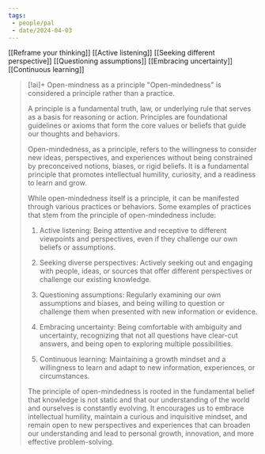 ```yaml
---
tags:
 - people/pal
 - date/2024-04-03
---
```


[[Reframe your thinking]]
[[Active listening]]
[[Seeking different perspective]]
[[Questioning assumptions]]
[[Embracing uncertainty]]
[[Continuous learning]]




> [!ai]+ Open-mindness as a principle
> "Open-mindedness" is considered a principle rather than a practice.
> 
> A principle is a fundamental truth, law, or underlying rule that serves as a basis for reasoning or action. Principles are foundational guidelines or axioms that form the core values or beliefs that guide our thoughts and behaviors.
> 
> Open-mindedness, as a principle, refers to the willingness to consider new ideas, perspectives, and experiences without being constrained by preconceived notions, biases, or rigid beliefs. It is a fundamental principle that promotes intellectual humility, curiosity, and a readiness to learn and grow.
> 
> While open-mindedness itself is a principle, it can be manifested through various practices or behaviors. Some examples of practices that stem from the principle of open-mindedness include:
> 
> 1. Active listening: Being attentive and receptive to different viewpoints and perspectives, even if they challenge our own beliefs or assumptions.
> 
> 2. Seeking diverse perspectives: Actively seeking out and engaging with people, ideas, or sources that offer different perspectives or challenge our existing knowledge.
> 
> 3. Questioning assumptions: Regularly examining our own assumptions and biases, and being willing to question or challenge them when presented with new information or evidence.
> 
> 4. Embracing uncertainty: Being comfortable with ambiguity and uncertainty, recognizing that not all questions have clear-cut answers, and being open to exploring multiple possibilities.
> 
> 5. Continuous learning: Maintaining a growth mindset and a willingness to learn and adapt to new information, experiences, or circumstances.
> 
> The principle of open-mindedness is rooted in the fundamental belief that knowledge is not static and that our understanding of the world and ourselves is constantly evolving. It encourages us to embrace intellectual humility, maintain a curious and inquisitive mindset, and remain open to new perspectives and experiences that can broaden our understanding and lead to personal growth, innovation, and more effective problem-solving.